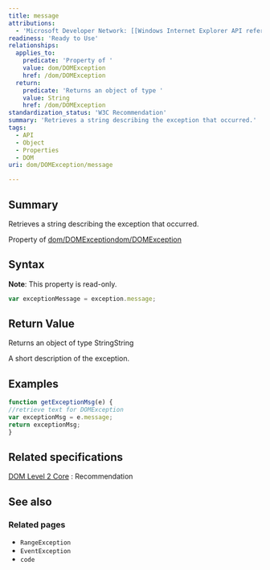 ```yaml
---
title: message
attributions:
  - 'Microsoft Developer Network: [[Windows Internet Explorer API reference](http://msdn.microsoft.com/en-us/library/ie/hh828809%28v=vs.85%29.aspx) Article]'
readiness: 'Ready to Use'
relationships:
  applies_to:
    predicate: 'Property of '
    value: dom/DOMException
    href: /dom/DOMException
  return:
    predicate: 'Returns an object of type '
    value: String
    href: /dom/DOMException
standardization_status: 'W3C Recommendation'
summary: 'Retrieves a string describing the exception that occurred.'
tags:
  - API
  - Object
  - Properties
  - DOM
uri: dom/DOMException/message

---
```

## Summary

Retrieves a string describing the exception that occurred.

Property of [dom/DOMException](/dom/DOMException)[dom/DOMException](/dom/DOMException)

## Syntax

**Note**: This property is read-only.

``` js
var exceptionMessage = exception.message;
```

## Return Value

Returns an object of type StringString

A short description of the exception.

## Examples

``` js
function getExceptionMsg(e) {
//retrieve text for DOMException
var exceptionMsg = e.message;
return exceptionMsg;
}
```

## Related specifications

[DOM Level 2 Core](http://www.w3.org/TR/DOM-Level-2-Core/)
:   Recommendation

## See also

### Related pages

-   `RangeException`
-   `EventException`
-   `code`
